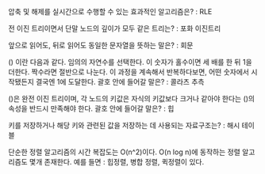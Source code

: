 압축 및 해제를 실시간으로 수행할 수 있는 효과적인 알고리즘은?
: RLE

전 이진 트리이면서 단말 노드의 깊이가 모두 같은 트리는?
: 포화 이진트리 

앞으로 읽어도, 뒤로 읽어도 동일한 문자열을 뜻하는 말은?
: 회문

() 이란 다음과 같다. 임의의 자연수를 선택한다. 이 숫자가 홀수이면 세 배를 한 뒤 1을 더한다. 짝수라면 절반으로 나눈다.
이 과정을 계속해서 반복하다보면, 어떤 숫자에서 시작됐든지 결국엔 1에 도달한다. 괄호 안에 들어갈 말은?
: 콜라츠 추측

()은 완전 이진 트리이며, 각 노드의 키값은 자식의 키값보다 크거나 같아야 한다는 ()의 속성을 반드시 만족해야 한다.
괄호 안에 들어갈 말은?
: 힙

키를 저장하거나 해당 키와 관련된 값을 저장하는 데 사용되는 자료구조는?
: 해시 테이블

단순한 정렬 알고리즘의 시간 복잡도는 O(n^2)이다. O(n log n)에 동작하는 정렬 알고리즘도 몇개 존재한다.
예를 들면 : 힙정렬, 병합 정렬, 퀵정렬이 있다.

